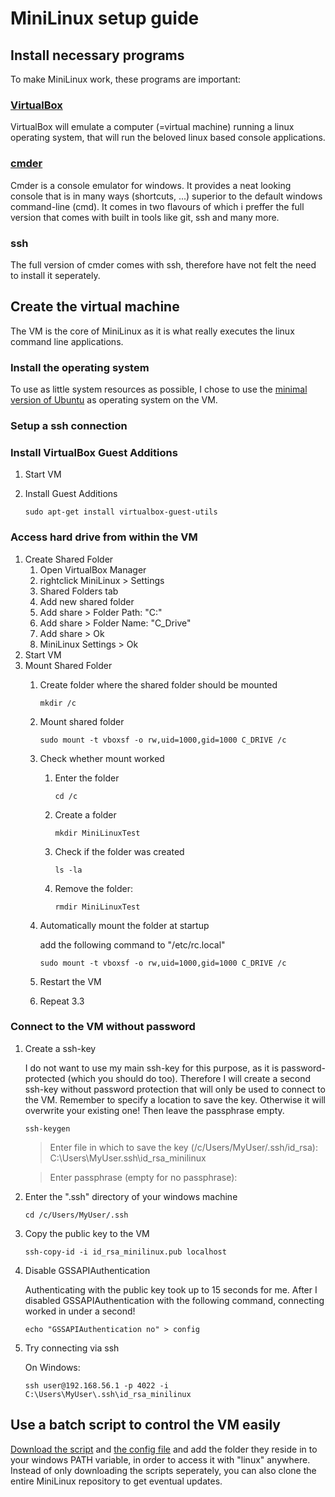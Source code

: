 # MiniLinux setup guide

## Install necessary programs
To make MiniLinux work, these programs are important:

### [VirtualBox](https://www.virtualbox.org/)
VirtualBox will emulate a computer (=virtual machine) running a linux operating system, that will run the beloved linux based console applications.

### [cmder](http://cmder.net/)
Cmder is a console emulator for windows.
It provides a neat looking console that is in many ways (shortcuts, ...) superior to the default windows command-line (cmd).
It comes in two flavours of which i preffer the full version that comes with built in tools like git, ssh and many more.

### ssh
The full version of cmder comes with ssh, therefore have not felt the need to install it seperately.

## Create the virtual machine
The VM is the core of MiniLinux as it is what really executes the linux command line applications.

### Install the operating system
To use as little system resources as possible, I chose to use the [minimal version of Ubuntu](https://help.ubuntu.com/community/Installation/MinimalCD) as operating system on the VM.

### Setup a ssh connection

### Install VirtualBox Guest Additions
1. Start VM
2. Install Guest Additions
	
	```
	sudo apt-get install virtualbox-guest-utils
	```

### Access hard drive from within the VM
1. Create Shared Folder
	1. Open VirtualBox Manager
	2. rightclick MiniLinux > Settings
	3. Shared Folders tab
	4. Add new shared folder
	5. Add share > Folder Path: "C:\"
	6. Add share > Folder Name: "C_Drive"
	7. Add share > Ok
	8. MiniLinux Settings > Ok
2. Start VM
3. Mount Shared Folder
	1. Create folder where the shared folder should be mounted
	
		```
		mkdir /c
		```
	2. Mount shared folder
	
		```
		sudo mount -t vboxsf -o rw,uid=1000,gid=1000 C_DRIVE /c
		```
	3. Check whether mount worked
		1. Enter the folder
		
			```
			cd /c
			```
		2. Create a folder
		
			```
			mkdir MiniLinuxTest
			```
		3. Check if the folder was created
		
			```
			ls -la
			```
		4. Remove the folder: 
		
			```
			rmdir MiniLinuxTest
			```
	4. Automatically mount the folder at startup
	
		add the following command to "/etc/rc.local"
		```
		sudo mount -t vboxsf -o rw,uid=1000,gid=1000 C_DRIVE /c
		```
	5. Restart the VM
	6. Repeat 3.3

### Connect to the VM without password
1. Create a ssh-key

	I do not want to use my main ssh-key for this purpose, as it is password-protected (which you should do too).
	Therefore I will create a second ssh-key without password protection that will only be used to connect to the VM.
	Remember to specify a location to save the key.
	Otherwise it will overwrite your existing one!
	Then leave the passphrase empty.
	
	```
	ssh-keygen
	```
	> Enter file in which to save the key (/c/Users/MyUser/.ssh/id_rsa): C:\Users\MyUser\.ssh\id_rsa_minilinux
	
	> Enter passphrase (empty for no passphrase):
	
	
1. Enter the ".ssh" directory of your windows machine

	```
	cd /c/Users/MyUser/.ssh
	```
2. Copy the public key to the VM

	```
	ssh-copy-id -i id_rsa_minilinux.pub localhost
	```
	
3.  Disable GSSAPIAuthentication

	Authenticating with the public key took up to 15 seconds for me. After I disabled GSSAPIAuthentication with the following command, connecting worked in under a second!

	```
	echo "GSSAPIAuthentication no" > config
	```

4. Try connecting via ssh

	On Windows:
	
	```
	ssh user@192.168.56.1 -p 4022 -i C:\Users\MyUser\.ssh\id_rsa_minilinux
	```

## Use a batch script to control the VM easily
[Download the script](linux.bat) and [the config file](config.bat) and add the folder they reside in to your windows PATH variable, in order to access it with "linux" anywhere.
Instead of only downloading the scripts seperately, you can also clone the entire MiniLinux repository to get eventual updates.
